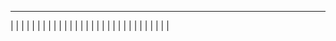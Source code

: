  ________________________________
|               |                |
|               |                |
|               |                |
|               |                |
|               |                |
|               |                |
|               |                |
|               |                |
|               |                |
|               |                |